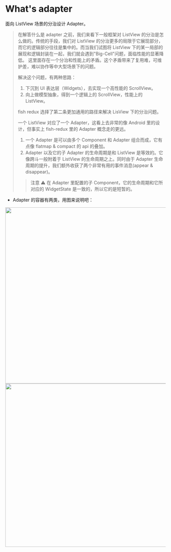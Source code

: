 # What's adapter

面向 ListView 场景的分治设计 Adapter。

> 在解答什么是 adapter 之前，我们来看下一般框架对 ListView 的分治是怎么做的。传统的手段，我们对 ListView 的分治更多的局限于它展现部分，而它的逻辑部分往往是集中的。而当我们试图将 ListView 下的某一局部的展现和逻辑封装在一起，我们就会遇到"Big-Cell"问题，面临性能的显著降低。
> 这里面存在一个分治和性能上的矛盾。这个矛盾带来了复用难，可维护差，难以协作等中大型场景下的问题。
>
> 解决这个问题，有两种思路：
>
> 1. 下沉到 UI 表达层（Widgets），去实现一个高性能的 ScrollView。
> 2. 向上做模型抽象，得到一个逻辑上的 ScrollView，性能上的 ListView。
>
> fish redux 选择了第二条更加通用的路径来解决 LisView 下的分治问题。
>
> 一个 ListView 对应了一个 Adapter，这看上去非常的像 Android 里的设计，但事实上 fish-redux 里的 Adapter 概念走的更远。
>
> 1. 一个 Adapter 是可以由多个 Component 和 Adapter 组合而成，它有点像 flatmap & compact 的 api 的叠加。
> 2. Adapter 以及它的子 Adapter 的生命周期是和 ListView 是等效的。它像跨斗一般附着于 ListView 的生命周期之上。同时由于 Adapter 生命周期的提升，我们额外收获了两个非常有用的事件消息(appear & disappear)。
>
> > 注意 ⚠️ 在 Adapter 里配置的子 Component，它的生命周期和它所对应的 WidgetState 是一致的，所以它的是短暂的。

-   Adapter 的容器有两类，用图来说明吧：

<img src="https://img.alicdn.com/tfs/TB1sXXOLQvoK1RjSZPfXXXPKFXa-1666-1104.png" width="833px" height="552px">

<img src="https://img.alicdn.com/tfs/TB10lxHLMDqK1RjSZSyXXaxEVXa-1838-1024.png" width="919px" height="512px">
